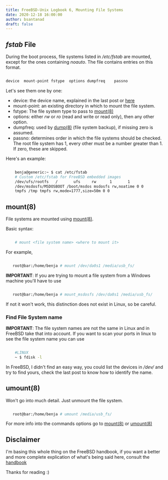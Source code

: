 ```yaml
---
title: FreeBSD-Unix Logbook 6, Mounting File Systems
date: 2020-12-18 16:00:00
author: bsantanad
draft: false
---
```

## _fstab_ File

During the boot process, file systems listed in _/etc/fstab_ are mounted,
except for the ones containing _noauto_. The file contains entries on this
format.

```bash

device  mount-point fstype  options dumpfreq    passno

```
Let's see them one by one:
* device: the device name, explained in the last post or [here][filename]
* mount-point: an existing directory in which to mount the file system.
* fstype: The file system type to pass to [mount(8)][mount]
* options: either _rw_ or _ro_ (read and write or read only), then any other
option.
* dumpfreq: used by [dump(8)][dump] (file system backup), if missing zero is
assumed.
* passno: determines order in which the file systems should be checked.
The root file system has 1, every other must be a number greater than 1. If
zero, these are skipped.

Here's an example:

```bash

    benja@generic:~ $ cat /etc/fstab
    # Custom /etc/fstab for FreeBSD embedded images
    /dev/ufs/rootfs   /       ufs     rw      1       1
    /dev/msdosfs/MSDOSBOOT /boot/msdos msdosfs rw,noatime 0 0
    tmpfs /tmp tmpfs rw,mode=1777,size=50m 0 0

```

## mount(8)

File systems are mounted using [mount(8)][mount].

Basic syntax:

```bash

    # mount <file system name> <where to mount it>

```
For example,

```bash

   root@bar:/home/benja # mount /dev/da0s1 /media/usb_fs/

```
**IMPORTANT**: If you are trying to mount a file system from a Windows machine
you'll have to use

```bash

   root@bar:/home/benja # mount_msdosfs /dev/da0s1 /media/usb_fs/

```
If not it won't work, this distinction does not exist in Linux, so be
careful.

### Find File System name

**IMPORTANT**: The file system names are not the same in Linux and in FreeBSD
take that into account. If you want to scan your ports in linux to see the
file system name you can use

```bash

    #LINUX
    ~ $ fdisk -l

```

In FreeBSD, I didn't find an easy way, you could list the devices in _/dev/_
and try to find yours, check the last post to know how to identify the name.

## umount(8)

Won't go into much detail. Just unmount the file system.

```bash

   root@bar:/home/benja # umount /media/usb_fs/

```

For more info into the commands options go to [mount(8)][mount] or [umount(8)][
umount]

## Disclaimer
I'm basing this whole thing on the FreeBSD handbook, if you want a better and
more complete explication of what's being said here, consult the [handbook][hb]

Thanks for reading :)

[umount]: https://www.freebsd.org/cgi/man.cgi?query=umount&sektion=8&manpath=freebsd-release-ports
[dump]: https://www.freebsd.org/cgi/man.cgi?query=dump&sektion=8&manpath=freebsd-release-ports
[mount]: https://www.freebsd.org/cgi/man.cgi?query=mount&sektion=8&manpath=freebsd-release-ports
[filename]: https://www.freebsd.org/doc/en_US.ISO8859-1/books/handbook/disk-organization.html#disks-naming
[hb]: https://www.freebsd.org/doc/en_US.ISO8859-1/books/handbook/users-synopsis.html

